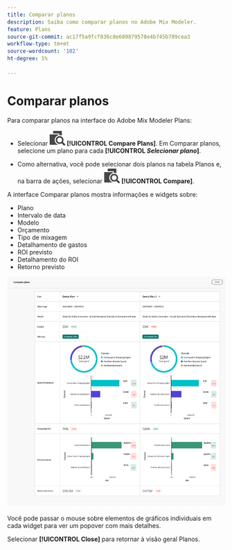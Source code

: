 ```yaml
---
title: Comparar planos
description: Saiba como comparar planos no Adobe Mix Modeler.
feature: Plans
source-git-commit: ac17f5a9fcf036c8e689879578e4b745b789cea3
workflow-type: tm+mt
source-wordcount: '102'
ht-degree: 1%

---
```



# Comparar planos

Para comparar planos na interface do Adobe Mix Modeler Plans:

* Selecionar ![Comparar](../assets/icons/Compare.svg) **[!UICONTROL Compare Plans]**. Em Comparar planos, selecione um plano para cada **[!UICONTROL _Selecionar plano_]**.

* Como alternativa, você pode selecionar dois planos na tabela Planos e, na barra de ações, selecionar ![Comparar](../assets/icons/Compare.svg) **[!UICONTROL Compare]**.

A interface Comparar planos mostra informações e widgets sobre:

* Plano
* Intervalo de data
* Modelo
* Orçamento
* Tipo de mixagem
* Detalhamento de gastos
* ROI previsto
* Detalhamento do ROI
* Retorno previsto

![Comparar planos](../assets/compare-plans.png)

Você pode passar o mouse sobre elementos de gráficos individuais em cada widget para ver um popover com mais detalhes.

Selecionar **[!UICONTROL Close]** para retornar à visão geral Planos.
